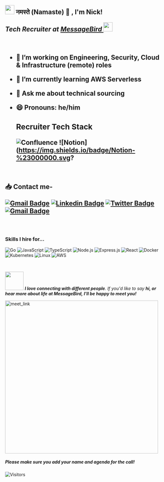 <h2><img src="https://emojis.slackmojis.com/emojis/images/1531849430/4246/blob-sunglasses.gif?1531849430" width="30"/> नमस्ते (Namaste) 🙏 ,  I'm Nick!  
<p><em> Tech Recruiter at <a href="https://www.messagebird.com/en/">MessageBird  
</a><img src="https://media.giphy.com/media/WUlplcMpOCEmTGBtBW/giphy.gif" width="30"> 
</em></p>
                           
                           
<br />

- 🔭 I’m working on Engineering, Security, Cloud & Infrastructure (remote) roles 
- 🌱 I’m currently learning AWS Serverless 
- 💬 Ask me about technical sourcing 
- 😄 Pronouns: he/him
  
    ### Recruiter Tech Stack 
  ![Confluence](https://img.shields.io/badge/confluence-%23172BF4.svg?style=flat&logo=confluence&logoColor=white) 
  ![Notion](https://img.shields.io/badge/Notion-%23000000.svg?
  
  <br />
:inbox_tray: Contact me-

  
[![Gmail Badge](https://img.shields.io/badge/-MessageBird-c14438?style=flat-square&logo=Gmail&logoColor=white&link=mailto:ing.miller.vega@gmail.com)](mailto:nick.dickinson@messagebird.com)
[![Linkedin Badge](https://img.shields.io/badge/-Nick-blue?style=flat-square&logo=Linkedin&logoColor=white&link=https://www.linkedin.com/in/nick-dickinson-techrecruiter/)](https://www.linkedin.com/in/nick-dickinson-techrecruiter/)
[![Twitter Badge](https://img.shields.io/badge/-@NickMsgBird-00acee?style=flat&logo=Twitter&logoColor=white)](https://twitter.com/intent/follow?screen_name=NickMsgBird "Follow on Twitter")
[![Gmail Badge](https://img.shields.io/badge/-Personal-c14438?style=flat-square&logo=Gmail&logoColor=white&link=mailto:ing.miller.vega@gmail.com)](mailto:hello@nickld.co.uk )
  

  
  <br />
  
  ### Skills I hire for...
 

![Go](https://img.shields.io/badge/go-%2300ADD8.svg?style=flat&logo=go&logoColor=white) 
![JavaScript](https://img.shields.io/badge/-JavaScript-000?&logo=JavaScript)
![TypeScript](https://img.shields.io/badge/-TypeScript-000?&logo=TypeScript)
![Node.js](https://img.shields.io/badge/-Node.js-000?&logo=node.js)
![Express.js](https://img.shields.io/badge/express.js-%23404d59.svg?style=flat&logo=express&logoColor=%2361DAFB)
![React](https://img.shields.io/badge/-React-000?&logo=React)
![Docker](https://img.shields.io/badge/-Docker-000?&logo=Docker)
![Kubernetes](https://img.shields.io/badge/-Kubernetes-000?&logo=Kubernetes)
![Linux](https://img.shields.io/badge/-Linux-000?&logo=Linux)
![AWS](https://img.shields.io/badge/-AWS-000?&logo=Amazon-AWS&logoColor=F90)



  <br />
 
<img src="https://media.giphy.com/media/LnQjpWaON8nhr21vNW/giphy.gif" width="60"> <em><b>I love connecting with different people</b>. If you'd like to say <b>hi, or hear more about life at MessageBird, I'll be happy to meet you! </b>  </em> 

  

  <a href="https://a.goodtime.io/w/messagebird/nicholas.dickinson/google-hangout/intro?linkSource=chrome-extension" target="_blank"><img width="498" alt="meet_link" src="https://user-images.githubusercontent.com/15426564/144297439-f530f383-e73e-41e0-9914-a9b7d3f432e5.png"></a>
  
##### *Please make sure you add your name and agenda for the call!*

  
![Visitors](https://visitor-badge.glitch.me/badge?page_id=nickluke89.nickluke89) 
